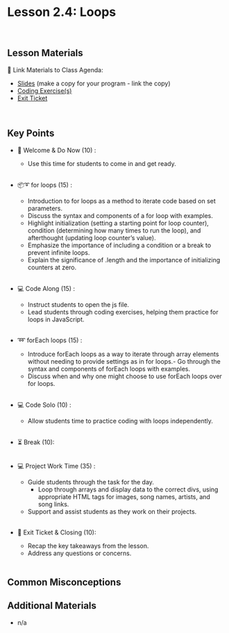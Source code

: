 # Lesson 2.4: Loops

<br>

## Lesson Materials

📖 Link Materials to Class Agenda:
- [Slides](https://docs.google.com/presentation/d/1uPCiNlMRwZPDS3c-LUsIDIzxaTn23nDCplbzS6fx4KY/edit?usp=sharing) (make a copy for your program - link the copy)
- [Coding Exercise(s)]()
- [Exit Ticket](https://forms.gle/FtULJVtaKVye8RZ59)

<br>

## Key Points

- 👋 Welcome & Do Now (10) :
  - Use this time for students to come in and get ready.<br><br>
  
- 📦➰ for loops (15) :
  - Introduction to for loops as a method to iterate code based on set parameters.
  - Discuss the syntax and components of a for loop with examples.
  - Highlight initialization (setting a starting point for loop counter), condition (determining how many times to run the loop), and afterthought (updating loop counter’s value).
  - Emphasize the importance of including a condition or a break to prevent infinite loops.
  - Explain the significance of .length and the importance of initializing counters at zero.<br><br>

- 💻 Code Along (15) :
  - Instruct students to open the js file.
  - Lead students through coding exercises, helping them practice for loops in JavaScript.<br><br>

- ➿ forEach loops (15) :
  - Introduce forEach loops as a way to iterate through array elements without needing to provide settings as in for loops.- Go through the syntax and components of forEach loops with examples.
  - Discuss when and why one might choose to use forEach loops over for loops.<br><br>

- 💻 Code Solo (10) :
  - Allow students time to practice coding with loops independently.<br><br>

- ⏳ Break (10):<br><br>

- 💻 Project Work Time (35) :
  - Guide students through the task for the day.
      - Loop through arrays and display data to the correct divs, using appropriate HTML tags for images, song names, artists, and song links.
  - Support and assist students as they work on their projects.<br><br>

- 👋 Exit Ticket & Closing (10):
  - Recap the key takeaways from the lesson.
  - Address any questions or concerns.<br><br>
  

## Common Misconceptions


## Additional Materials
- n/a
